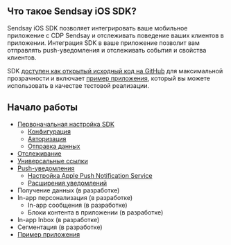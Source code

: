 
## Что такое Sendsay iOS SDK?

Sendsay iOS SDK позволяет интегрировать ваше мобильное приложение с CDP Sendsay и отслеживать поведение ваших клиентов в приложении. Интеграция SDK в ваше приложение позволит вам отправлять push-уведомления и отслеживать события и свойства клиентов.

SDK [доступен как открытый исходный код на GitHub](https://github.com/sendsay-ru/sendsay-mobile-sdk-ios) для максимальной прозрачности и включает [пример приложения](../docs/example-app.md), который вы можете использовать в качестве тестовой реализации.


## Начало работы

- [Первоначальная настройка SDK](../docs/setup.md)
  - [Конфигурация](../docs/configuration.md)
  - [Авторизация](../docs/authorization.md)
  - [Отправка данных](../docs/data-flushing.md)
- [Отслеживание](../docs/tracking.md)
- [Универсальные ссылки](../docs/universal-links.md)
- [Push-уведомления](../docs/push-notifications.md)
  - [Настройка Apple Push Notification Service](../docs/configure-apns.md)
  - [Расширения уведомлений](../docs/notification-extensions.md)
- Получение данных (в разработке)
- In-app персонализация (в разработке)
  - In-app сообщения (в разработке)
  - Блоки контента в приложении (в разработке)
- In-app Inbox (в разработке)
- Сегментация (в разработке)
- [Пример приложения](../docs/example-app.md)
